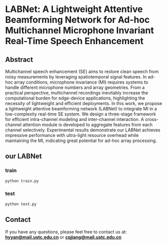 # LABNet: A Lightweight Attentive Beamforming Network for Ad-hoc Multichannel Microphone Invariant Real-Time Speech Enhancement

## Abstract
Multichannel speech enhancement (SE) aims to restore clean speech from noisy measurements by leveraging spatiotemporal signal features. In ad-hoc array conditions, microphone invariance (MI) requires systems to handle different microphone numbers and array geometries. From a practical perspective, multichannel recordings inevitably increase the computational burden for edge-device applications, highlighting the necessity of lightweight and efficient deployments. In this work, we propose a lightweight attentive beamforming network (LABNet) to integrate MI in a low-complexity real-time SE system. We design a three-stage framework for efficient intra-channel modeling and inter-channel interaction. A cross-channel attention module is developed to aggregate features from each channel selectively. Experimental results demonstrate our LABNet achieves impressive performance with ultra-light resource overhead while maintaining the MI, indicating great potential for ad-hoc array processing.

## our LABNet
### train
```bash
python train.py
```
### test
```bash
python test.py
```

## Contact
If you have any questions, please feel free to contact us at: **hyyan@mail.ustc.edu.cn** or **cqjiang@mail.ustc.edu.cn**
